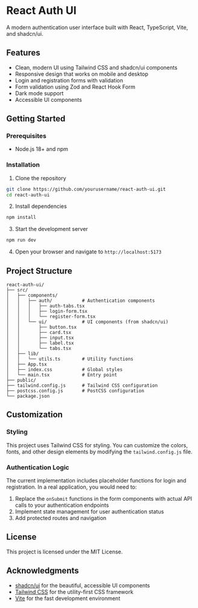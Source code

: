 # React Auth UI

A modern authentication user interface built with React, TypeScript, Vite, and shadcn/ui.

## Features

-   Clean, modern UI using Tailwind CSS and shadcn/ui components
-   Responsive design that works on mobile and desktop
-   Login and registration forms with validation
-   Form validation using Zod and React Hook Form
-   Dark mode support
-   Accessible UI components

## Getting Started

### Prerequisites

-   Node.js 18+ and npm

### Installation

1. Clone the repository

```bash
git clone https://github.com/yourusername/react-auth-ui.git
cd react-auth-ui
```

2. Install dependencies

```bash
npm install
```

3. Start the development server

```bash
npm run dev
```

4. Open your browser and navigate to `http://localhost:5173`

## Project Structure

```
react-auth-ui/
├── src/
│   ├── components/
│   │   ├── auth/           # Authentication components
│   │   │   ├── auth-tabs.tsx
│   │   │   ├── login-form.tsx
│   │   │   └── register-form.tsx
│   │   └── ui/             # UI components (from shadcn/ui)
│   │       ├── button.tsx
│   │       ├── card.tsx
│   │       ├── input.tsx
│   │       ├── label.tsx
│   │       └── tabs.tsx
│   ├── lib/
│   │   └── utils.ts        # Utility functions
│   ├── App.tsx
│   ├── index.css           # Global styles
│   └── main.tsx            # Entry point
├── public/
├── tailwind.config.js      # Tailwind CSS configuration
├── postcss.config.js       # PostCSS configuration
└── package.json
```

## Customization

### Styling

This project uses Tailwind CSS for styling. You can customize the colors, fonts, and other design elements by modifying the `tailwind.config.js` file.

### Authentication Logic

The current implementation includes placeholder functions for login and registration. In a real application, you would need to:

1. Replace the `onSubmit` functions in the form components with actual API calls to your authentication endpoints
2. Implement state management for user authentication status
3. Add protected routes and navigation

## License

This project is licensed under the MIT License.

## Acknowledgments

-   [shadcn/ui](https://ui.shadcn.com/) for the beautiful, accessible UI components
-   [Tailwind CSS](https://tailwindcss.com/) for the utility-first CSS framework
-   [Vite](https://vitejs.dev/) for the fast development environment
